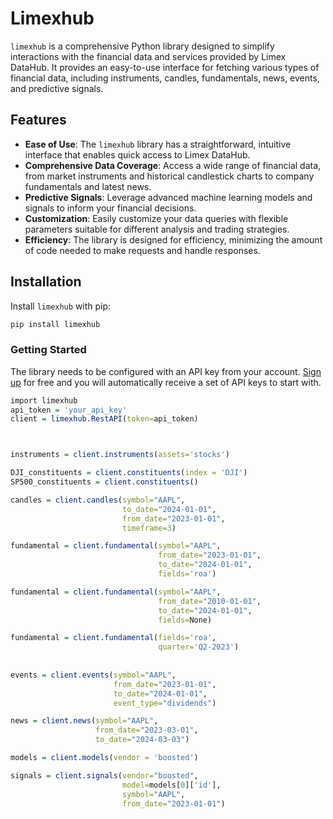 # Limexhub
 
`limexhub` is a comprehensive Python library designed to simplify interactions with the financial data and services provided by Limex DataHub. It provides an easy-to-use interface for fetching various types of financial data, including instruments, candles, fundamentals, news, events, and predictive signals.
 
## Features
 
- **Ease of Use**: The `limexhub` library has a straightforward, intuitive interface that enables quick access to Limex DataHub.
- **Comprehensive Data Coverage**: Access a wide range of financial data, from market instruments and historical candlestick charts to company fundamentals and latest news.
- **Predictive Signals**: Leverage advanced machine learning models and signals to inform your financial decisions.
- **Customization**: Easily customize your data queries with flexible parameters suitable for different analysis and trading strategies.
- **Efficiency**: The library is designed for efficiency, minimizing the amount of code needed to make requests and handle responses.
 
## Installation
 
Install `limexhub` with pip:
 
```r
pip install limexhub
```



### Getting Started

The library needs to be configured with an API key from your account. [Sign up](https://datahub.limex.com) for free and you will automatically receive a set of API keys to start with.
``` r
import limexhub
api_token = 'your_api_key'
client = limexhub.RestAPI(token=api_token)



instruments = client.instruments(assets='stocks')

DJI_constituents = client.constituents(index = 'DJI')
SP500_constituents = client.constituents()

candles = client.candles(symbol="AAPL", 
                         to_date="2024-01-01", 
                         from_date="2023-01-01", 
                         timeframe=3)

fundamental = client.fundamental(symbol="AAPL", 
                                 from_date="2023-01-01",
                                 to_date="2024-01-01",
                                 fields='roa')

fundamental = client.fundamental(symbol="AAPL", 
                                 from_date="2010-01-01",
                                 to_date="2024-01-01",
                                 fields=None)

fundamental = client.fundamental(fields='roa',
                                 quarter='Q2-2023')
            
                                 
events = client.events(symbol="AAPL",
                       from_date="2023-01-01", 
                       to_date="2024-01-01",
                       event_type="dividends")

news = client.news(symbol="AAPL", 
                   from_date="2023-03-01",
                   to_date="2024-03-03")

models = client.models(vendor = 'boosted')

signals = client.signals(vendor="boosted", 
                         model=models[0]['id'], 
                         symbol="AAPL", 
                         from_date="2023-01-01")

```
